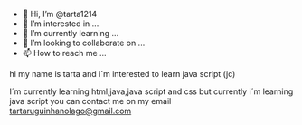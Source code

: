 - 👋 Hi, I’m @tarta1214
- 👀 I’m interested in ...
- 🌱 I’m currently learning ...
- 💞️ I’m looking to collaborate on ...
- 📫 How to reach me ...

<!---
tarta1214/tarta1214 is a ✨ special ✨ repository because its `README.md` (this file) appears on your GitHub profile.
You can click the Preview link to take a look at your changes.
--->hi my name is tarta and i´m interested to learn java script (jc)
I´m currently learning html,java,java script and css but currently i´m learning java script
you can contact me on my email tartaruguinhanolago@gmail.com

